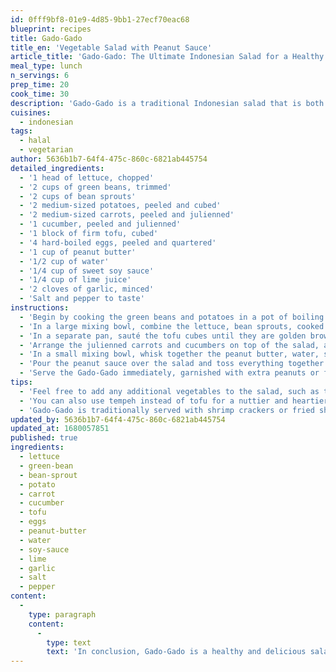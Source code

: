 ```yaml
---
id: 0fff9bf8-01e9-4d85-9bb1-27ecf70eac68
blueprint: recipes
title: Gado-Gado
title_en: 'Vegetable Salad with Peanut Sauce'
article_title: 'Gado-Gado: The Ultimate Indonesian Salad for a Healthy and Flavorful Meal'
meal_type: lunch
n_servings: 6
prep_time: 20
cook_time: 30
description: 'Gado-Gado is a traditional Indonesian salad that is both delicious and nutritious. It is a medley of cooked and raw vegetables, tofu, and hard-boiled eggs, all dressed with a rich and savory peanut sauce. This salad is a great option for a light lunch or dinner, or as a side dish to accompany any main course.'
cuisines:
  - indonesian
tags:
  - halal
  - vegetarian
author: 5636b1b7-64f4-475c-860c-6821ab445754
detailed_ingredients:
  - '1 head of lettuce, chopped'
  - '2 cups of green beans, trimmed'
  - '2 cups of bean sprouts'
  - '2 medium-sized potatoes, peeled and cubed'
  - '2 medium-sized carrots, peeled and julienned'
  - '1 cucumber, peeled and julienned'
  - '1 block of firm tofu, cubed'
  - '4 hard-boiled eggs, peeled and quartered'
  - '1 cup of peanut butter'
  - '1/2 cup of water'
  - '1/4 cup of sweet soy sauce'
  - '1/4 cup of lime juice'
  - '2 cloves of garlic, minced'
  - 'Salt and pepper to taste'
instructions:
  - 'Begin by cooking the green beans and potatoes in a pot of boiling water until they are tender, about 10-15 minutes. Drain and set aside.'
  - 'In a large mixing bowl, combine the lettuce, bean sprouts, cooked green beans, and cooked potatoes.'
  - 'In a separate pan, sauté the tofu cubes until they are golden brown and crispy. Add them to the mixing bowl.'
  - 'Arrange the julienned carrots and cucumbers on top of the salad, and place the hard-boiled egg quarters around the edges.'
  - 'In a small mixing bowl, whisk together the peanut butter, water, sweet soy sauce, lime juice, garlic, salt, and pepper until smooth.'
  - 'Pour the peanut sauce over the salad and toss everything together until the vegetables are evenly coated.'
  - 'Serve the Gado-Gado immediately, garnished with extra peanuts or fried shallots if desired.'
tips:
  - 'Feel free to add any additional vegetables to the salad, such as tomatoes, bell peppers, or shredded cabbage.'
  - 'You can also use tempeh instead of tofu for a nuttier and heartier flavor.'
  - 'Gado-Gado is traditionally served with shrimp crackers or fried shallots on top.'
updated_by: 5636b1b7-64f4-475c-860c-6821ab445754
updated_at: 1680057851
published: true
ingredients:
  - lettuce
  - green-bean
  - bean-sprout
  - potato
  - carrot
  - cucumber
  - tofu
  - eggs
  - peanut-butter
  - water
  - soy-sauce
  - lime
  - garlic
  - salt
  - pepper
content:
  -
    type: paragraph
    content:
      -
        type: text
        text: 'In conclusion, Gado-Gado is a healthy and delicious salad that is packed with protein and vegetables. With its bold flavors and textures, it is a great way to enjoy a nutritious meal without sacrificing taste. Try making this Indonesian salad at home for a filling and satisfying lunch or dinner.'
---
```

